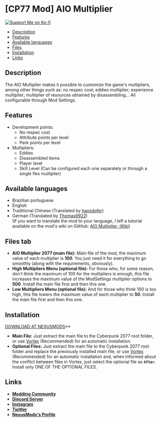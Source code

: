 # [CP77 Mod] AIO Multiplier
[![Support Me on Ko-fi](https://i.imgur.com/7Cm07AZ.png)](https://ko-fi.com/siriusbeck)
<br>
* [Description](https://github.com/pySiriusDev/CP77-AIO-Multiplier#description)
* [Features](https://github.com/pySiriusDev/CP77-AIO-Multiplier#features)
* [Available languages](https://github.com/pySiriusDev/CP77-AIO-Multiplier#available-languages)
* [Files](https://github.com/pySiriusDev/CP77-AIO-Multiplier#files-tab)
* [Installation](https://github.com/pySiriusDev/CP77-AIO-Multiplier#installation)
* [Links](https://github.com/pySiriusDev/CP77-AIO-Multiplier#links)

## Description
The AIO Multiplier makes it possible to customize the game's multipliers, among other things such as: no respec cost; eddies multiplier; experience multiplier; multiplier of resources obtained by disassembling... All configurable through Mod Settings.

## Features
* Development points:
  * No respec cost
  * Attribute points per level
  * Perk points per level
* Multipliers:
  * Eddies
  * Disassembled items
  * Player level
  * Skill Level (Can be configured each one separately or through a single flex multiplier)

## Available languages
* Brazilian portuguese
* English
* Traditional Chinese (Translated by [hansdofer](https://www.nexusmods.com/users/1887937))
* German (Translated by [Thomas9922](https://www.nexusmods.com/users/4269775))<br>
(If you want to translate the mod to your language, I left a tutorial available on the mod's wiki on GitHub: [AIO Multiplier -Wiki](https://github.com/pySiriusDev/CP77-AIO-Multiplier/wiki/How-to-translate-this-mod))

## Files tab
* **AIO Multiplier 2077 (main  file):** Main file of the mod, the maximum value of each multiplier is **100**. You just need it for everything to go smoothly (along with the requirements, obviously).
* **High Multipliers Menu (optional file):** For those who, for some reason, don't think the maximum of 100 for the multipliers is enough, this file increases the maximum value of the ModSettings multiplier options to **500**. Install the main file first and then this one.
* **Low Multipliers Menu (optional file):** And for those who think 100 is too high, this file lowers the maximum value of each multiplier to **50**. Install the main file first and then this one.

## Installation
[DOWNLOAD AT NEXUSMODS](https://www.nexusmods.com/cyberpunk2077/mods/6325)**<br>
* **__Main File:__** Just extract the main file to the Cyberpunk 2077 root folder, or use [Vortex](https://www.nexusmods.com/site/mods/1?tab=files) (Recommended) for an automatic installation.
* **__Optional Files:__** Just extract the main file to the Cyberpunk 2077 root folder and replace the previously installed main file, or use [Vortex](https://www.nexusmods.com/site/mods/1?tab=files) (Recommended) for an automatic installation and, when informed about the conflict between files in Vortex, just select the optional file as **`After`**. Install only ONE OF THE OPTIONAL FILES.

## Links
* **[Modding Community](https://discord.gg/2YaYhgqHva)**
* **[Discord Server](https://discord.gg/pVKQ7vzmKE)**
* **[Instagram](https://instagram.com/biellviana)**
* **[Twitter](https://twitter.com/_katiorro)**
* **[NexusMods's Profile](https://www.nexusmods.com/users/73453593)**
